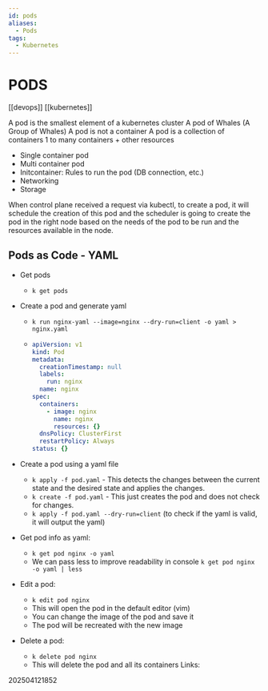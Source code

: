 ```yaml
---
id: pods
aliases:
  - Pods
tags:
  - Kubernetes
---
```


# PODS

[[devops]]
[[kubernetes]]

A pod is the smallest element of a kubernetes cluster
A pod of Whales (A Group of Whales)
A pod is not a container
A pod is a collection of containers 1 to many containers + other resources

- Single container pod
- Multi container pod
- Initcontainer: Rules to run the pod (DB connection, etc.)
- Networking
- Storage

When control plane received a request via kubectl, to create a pod, it will schedule the creation of this pod and the scheduler is going to create the pod in the right node based on the needs of the pod to be run and the resources available in the node.

## Pods as Code - YAML

- Get pods
  - `k get pods`
- Create a pod and generate yaml

  - `k run nginx-yaml --image=nginx --dry-run=client -o yaml > nginx.yaml`

  - ```yaml
    apiVersion: v1
    kind: Pod
    metadata:
      creationTimestamp: null
      labels:
        run: nginx
      name: nginx
    spec:
      containers:
        - image: nginx
          name: nginx
          resources: {}
      dnsPolicy: ClusterFirst
      restartPolicy: Always
    status: {}
    ```

- Create a pod using a yaml file
  - `k apply -f pod.yaml` - This detects the changes between the current state and the desired state and applies the changes.
  - `k create -f pod.yaml` - This just creates the pod and does not check for changes.
  - `k apply -f pod.yaml --dry-run=client` (to check if the yaml is valid, it will output the yaml)
- Get pod info as yaml:
  - `k get pod nginx -o yaml`
  - We can pass less to improve readability in console `k get pod nginx -o yaml | less`
- Edit a pod:
  - `k edit pod nginx`
  - This will open the pod in the default editor (vim)
  - You can change the image of the pod and save it
  - The pod will be recreated with the new image
- Delete a pod:
  - `k delete pod nginx`
  - This will delete the pod and all its containers
    Links:

202504121852
